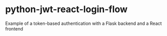 # python-jwt-react-login-flow
Example of a token-based authentication with a Flask backend and a React frontend 
